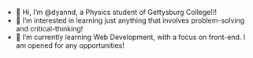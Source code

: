 - 👋 Hi, I’m @dyannd, a Physics student of Gettysburg College!!!
- 👀 I’m interested in learning just anything that involves problem-solving and critical-thinking! 
- 🌱 I’m currently learning Web Development, with a focus on front-end. I am opened for any opportunities!


<!---
dyannd/dyannd is a ✨ special ✨ repository because its `README.md` (this file) appears on your GitHub profile.
You can click the Preview link to take a look at your changes.
--->
